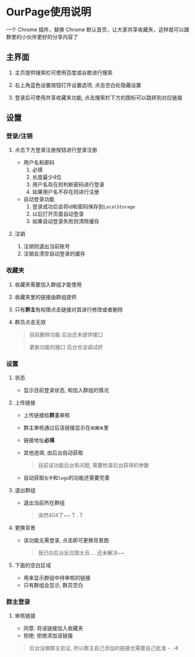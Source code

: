 # OurPage使用说明

一个 Chrome 插件，替换 Chrome 默认首页，让大家共享收藏夹，这样就可以跟群里的小伙伴更好的分享内容了



## 主界面

1. 主页提供搜索栏可使用百度或谷歌进行搜索
2. 右上角蓝色设置按钮打开设置选项, 点击空白处隐藏设置

3. 登录后可使用共享收藏夹功能, 点击搜索栏下方的图标可以跳转到对应链接



## 设置



### 登录/注销

1. 点击下方登录注册按钮进行登录注册
   * 用户名和密码
     1. 必填
     2. 长度最少4位
     3. 用户名存在则判断密码进行登录
     4. 如果用户名不存在则进行注册
   * 自动登录功能
     1. 登录成功后会将id和密码保存到`LocalStorage`
     2. 以后打开页面自动登录
     3. 如果自动登录失败则清除缓存

2. 注销
   1. 注销则退出当前账号
   2. 注销会清空自动登录的缓存



### 收藏夹

1. 收藏夹需要加入群组才能使用

2. 收藏夹里的链接由群组提供

3. 只有**群主**有权限点击链接对其进行修改或者删除

4. 群员点击无效

   > 目前删除功能 后台还未提供接口
   >
   > 更新功能的接口 后台也没调试好



### 设置

1. 状态

   * 显示目前登录状态, 和加入群组的情况

2. 上传链接

   * 上传链接给**群主**审核

   * 群主审核通过后该链接显示在`收藏夹`里

   * 链接地址**必填**

   * 其他选填, 由后台自动获取

     > 目前该功能后台有问题, 需要检查后台获得的参数

   * 自动获取`名字`和`logo`的功能还需要完善

3. 退出群组

   * 退出当前所在群组

     > 突然404了~~ T . T

4. 更换背景

   * 该功能无需登录, 点击即可更换背景图

     > 我已向后台反应图太丑.... 还未解决~~

5. 下面的空白区域

   * 用来显示群组中待审核的链接
   * 只有群组会显示, 群员空白


### 群主登录

1. 审核链接

   * 同意: 将该链接加入收藏夹
   * 拒绝: 拒绝添加该链接

   > 后台没做群主验证, 所以群主自己添加的链接也需要自己批准 - .-#
